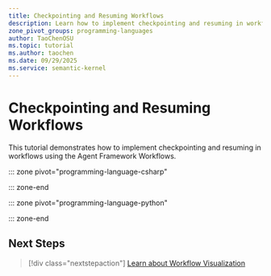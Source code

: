 ```yaml
---
title: Checkpointing and Resuming Workflows
description: Learn how to implement checkpointing and resuming in workflows using the Agent Framework.
zone_pivot_groups: programming-languages
author: TaoChenOSU
ms.topic: tutorial
ms.author: taochen
ms.date: 09/29/2025
ms.service: semantic-kernel
---
```


# Checkpointing and Resuming Workflows

This tutorial demonstrates how to implement checkpointing and resuming in workflows using the Agent Framework Workflows.

::: zone pivot="programming-language-csharp"

::: zone-end

::: zone pivot="programming-language-python"

::: zone-end

## Next Steps

> [!div class="nextstepaction"]
> [Learn about Workflow Visualization](visualization.md)

